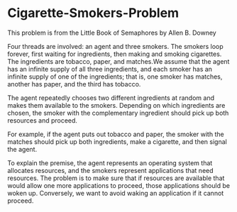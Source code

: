 # Cigarette-Smokers-Problem


This problem is from the Little Book of Semaphores by Allen B. Downey

Four threads are involved: an agent and three smokers. The smokers loop forever, first waiting for ingredients, then making and smoking cigarettes. The ingredients are tobacco, paper, and matches.We assume that the agent has an infinite supply of all three ingredients, and each smoker has an infinite supply of one of the ingredients; that is, one smoker has matches, another has paper, and the third has tobacco.

The agent repeatedly chooses two different ingredients at random and makes them available to the smokers. Depending on which ingredients are chosen, the smoker with the complementary ingredient should pick up both resources and proceed.

For example, if the agent puts out tobacco and paper, the smoker with the matches should pick up both ingredients, make a cigarette, and then signal the agent.

To explain the premise, the agent represents an operating system that allocates resources, and the smokers represent applications that need resources. The problem is to make sure that if resources are available that would allow one more applications to proceed, those applications should be woken up. Conversely, we want to avoid waking an application if it cannot proceed.
